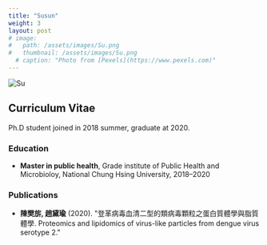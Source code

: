 ```yaml
---
title: "Susun"
weight: 3
layout: post
# image: 
#   path: /assets/images/Su.png
#   thumbnail: /assets/images/Su.png
  # caption: "Photo from [Pexels](https://www.pexels.com)"
---
```


<img src="{{ '/assets/images/Su.jpg' | relative_url }}" alt="Su" style="max-width: 300px; height: auto;">


## Curriculum Vitae
Ph.D student joined in 2018 summer, graduate at 2020. 
### Education
- **Master in public health**, Grade institute of Public Health and Microbioloy, National Chung Hsing University, 2018–2020

<!-- ### Experience
- **Research Assistant**, XYZ Lab, 2018–Present
  - Conducted research on scRNA-seq and transcriptomics. -->

### Publications
- **陳樊旂, 趙黛瑜** (2020). "登革病毒血清二型的類病毒顆粒之蛋白質體學與脂質體學. Proteomics and lipidomics of virus-like particles from dengue virus serotype 2."

